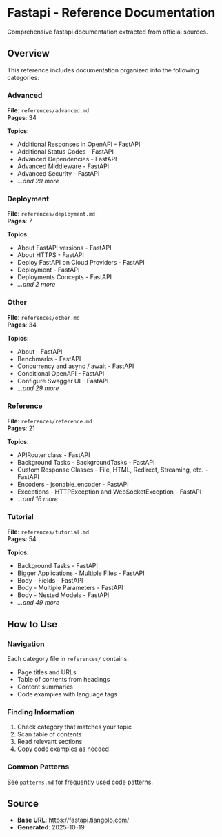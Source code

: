 # Fastapi - Reference Documentation

Comprehensive fastapi documentation extracted from official sources.

## Overview

This reference includes documentation organized into the following categories:

### Advanced

**File**: `references/advanced.md`  
**Pages**: 34

**Topics**:
- Additional Responses in OpenAPI - FastAPI
- Additional Status Codes - FastAPI
- Advanced Dependencies - FastAPI
- Advanced Middleware - FastAPI
- Advanced Security - FastAPI
- *...and 29 more*

### Deployment

**File**: `references/deployment.md`  
**Pages**: 7

**Topics**:
- About FastAPI versions - FastAPI
- About HTTPS - FastAPI
- Deploy FastAPI on Cloud Providers - FastAPI
- Deployment - FastAPI
- Deployments Concepts - FastAPI
- *...and 2 more*

### Other

**File**: `references/other.md`  
**Pages**: 34

**Topics**:
- About - FastAPI
- Benchmarks - FastAPI
- Concurrency and async / await - FastAPI
- Conditional OpenAPI - FastAPI
- Configure Swagger UI - FastAPI
- *...and 29 more*

### Reference

**File**: `references/reference.md`  
**Pages**: 21

**Topics**:
- APIRouter class - FastAPI
- Background Tasks - BackgroundTasks - FastAPI
- Custom Response Classes - File, HTML, Redirect, Streaming, etc. - FastAPI
- Encoders - jsonable_encoder - FastAPI
- Exceptions - HTTPException and WebSocketException - FastAPI
- *...and 16 more*

### Tutorial

**File**: `references/tutorial.md`  
**Pages**: 54

**Topics**:
- Background Tasks - FastAPI
- Bigger Applications - Multiple Files - FastAPI
- Body - Fields - FastAPI
- Body - Multiple Parameters - FastAPI
- Body - Nested Models - FastAPI
- *...and 49 more*


## How to Use

### Navigation
Each category file in `references/` contains:
- Page titles and URLs
- Table of contents from headings
- Content summaries
- Code examples with language tags

### Finding Information
1. Check category that matches your topic
2. Scan table of contents
3. Read relevant sections
4. Copy code examples as needed

### Common Patterns
See `patterns.md` for frequently used code patterns.

## Source

- **Base URL**: https://fastapi.tiangolo.com/
- **Generated**: 2025-10-19

